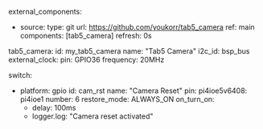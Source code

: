 external_components: 
  - source:
      type: git
      url: https://github.com/youkorr/tab5_camera
      ref: main
    components: [tab5_camera]
    refresh: 0s

tab5_camera:
  id: my_tab5_camera
  name: "Tab5 Camera"
  i2c_id: bsp_bus
  external_clock:
    pin: GPIO36
    frequency: 20MHz


switch:
  - platform: gpio
    id: cam_rst
    name: "Camera Reset"
    pin:
      pi4ioe5v6408: pi4ioe1
      number: 6
    restore_mode: ALWAYS_ON
    on_turn_on:
      - delay: 100ms
      - logger.log: "Camera reset activated" 
